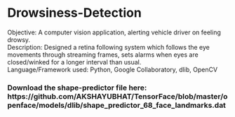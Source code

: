 # Drowsiness-Detection
Objective: A computer vision application, alerting vehicle driver on feeling drowsy. <br>
Description: Designed a retina following system which follows the eye movements through streaming frames, sets alarms when eyes are closed/winked for a longer interval than usual.<br>
Language/Framework used: Python, Google Collaboratory, dlib, OpenCV
<h3>Download the shape-predictor file here: https://github.com/AKSHAYUBHAT/TensorFace/blob/master/openface/models/dlib/shape_predictor_68_face_landmarks.dat</h3>
